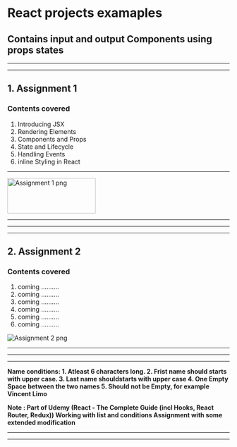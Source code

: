 <h1> React projects examaples </h1>


<h2>Contains input and output Components using props states</h2>

<hr></hr><hr></hr><h2> <strong>1. Assignment 1</strong> </h2>
<h3>Contents covered</h3>

1. Introducing JSX
3. Rendering Elements
4. Components and Props
5. State and Lifecycle
6. Handling Events
7. inline Styling in React

<hr> </hr>
<img src="https://2euu1q.by.files.1drv.com/y4mor8N86YeVq5IpBXzK2O2hn_zohnON0vwasNcjLZs0RN36IqR_K7yQI-BvlytKjLwZaFDdhUi-DD1sDixYbf50Z3blYKRNJ6CXkpgipQe2G9cRCmTsQnJD1q1qYF6emqH4xJ1sU_PkbZhn86gZ7f5RIb7QXX5U6_jdD-SwMscj9dg_tYS6VkaUGvq1vG59E6RuCkGjk3t-X3DiIznm4zMpQ?width=1049&height=779&cropmode=none" alt="Assignment 1 png" width="200"
         height="80">
         <hr> </hr>

<hr></hr><hr></hr><h2> <strong>2. Assignment 2</strong> </h2>
<h3>Contents covered</h3>

1. coming ..........
3. coming ..........
4. coming ..........
5. coming ..........
6. coming ..........
7. coming ..........

<img src="https://3ostyq.by.files.1drv.com/y4m71JRFaCAIkcYQuq3iRZfBu-aGnWgnEUVLbuUzMLFm5c-IoQ6kfPlkFJL_UrrzKmKZeels-1VNSXdfC3Ak2xJRb692JGsuVcnDNxWhOw0qlTdwwyoWVLqQ4bSm2OU14pWA192cCi3uNoZK4zA2_s_xlvBdifj86gN8m73DMcLQ5XvCXUHodRzqdmY4npU61kB5lJtBV4YQYxWf2CHTmEwhg?width=1006&height=593&cropmode=none" alt="Assignment 2 png" >
         <hr> </hr>

<hr> </hr><hr></hr>
<strong>  
Name conditions:
<strong>
1. Atleast 6 characters long.
2. Frist name should starts with upper case.
3. Last name shouldstarts with upper case
4. One Empty Space between the two names
5. Should not be Empty, for example Vincent Limo

Note : Part of Udemy (React - The Complete Guide (incl Hooks, React Router, Redux)) Working with list and conditions Assignment with some extended modification


<hr> </hr><hr></hr>
